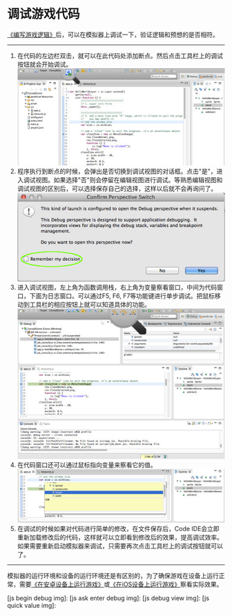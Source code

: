调试游戏代码
========

[《编写游戏逻辑》](../2-typing-game-logic/zh.md)后，可以在模拟器上调试一下，验证逻辑和预想的是否相符。

----------------

1. 在代码的左边栏双击，就可以在此代码处添加断点。然后点击工具栏上的调试按钮就会开始调试。  
  ![](./res/js-begin-debug.jpg)
2. 程序执行到断点的时候，会弹出是否切换到调试视图的对话框。点击"是"，进入调试视图。如果选择"否"则会停留在编辑视图进行调试。等熟悉编辑视图和调试视图的区别后，可以选择保存自己的选择，这样以后就不会再询问了。  
  ![](../../res/getting-started/ask-enter-debug-view.jpg)
3. 进入调试视图，左上角为函数调用栈，右上角为变量察看窗口，中间为代码窗口，下面为日志窗口。可以通过F5, F6, F7等功能键进行单步调试。把鼠标移动到工具栏的相应按钮上就可以知道具体的功能。  
  ![](./res/js-debug-view.jpg)
4. 在代码窗口还可以通过鼠标指向变量来察看它的值。  
  ![](./res/js-quick-value.jpg)
5. 在调试的时候如果对代码进行简单的修改，在文件保存后，Code IDE会立即重新加载修改后的代码，这样就可以立即看到修改后的效果，提高调试效率。如果需要重新启动模拟器来调试，只需要再次点击工具栏上的调试按钮就可以了。  

----------------
模拟器的运行环境和设备的运行环境还是有区别的，为了确保游戏在设备上运行正常，需要[《在安卓设备上运行游戏》](../4-running/on-android-zh.md)或[《在iOS设备上运行游戏》](../4-running/on-ios-zh.md)察看实际效果。

[js begin debug img]: 
[js ask enter debug img]: 
[js debug view img]: 
[js quick value img]: 

